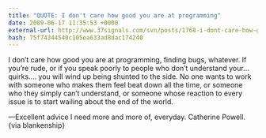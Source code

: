 ```yaml
---
title: "QUOTE: I don't care how good you are at programming"
date: 2009-06-17 11:35:53 +0000
external-url: http://www.37signals.com/svn/posts/1768-i-dont-care-how-good-you-are-at-programming
hash: 75f74344540c105ea633ad8dac174240
---
```


I don’t care how good you are at programming, finding bugs, whatever. If you’re rude, or if you speak poorly to people who don’t understand your… quirks…. you will wind up being shunted to the side. No one wants to work with someone who makes them feel beat down all the time, or someone who they simply can’t understand, or someone whose reaction to every issue is to start wailing about the end of the world.

—Excellent advice I need more and more of, everyday. 
Catherine Powell. {via blankenship}

 

